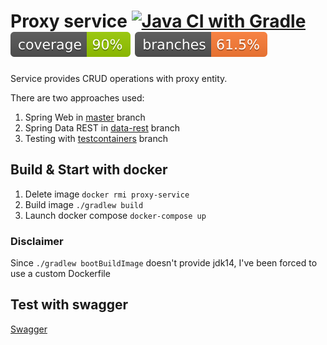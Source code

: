 # Proxy service [![Java CI with Gradle](https://github.com/sekury/proxy-service/actions/workflows/gradle.yml/badge.svg?branch=master)](https://github.com/sekury/proxy-service/actions/workflows/gradle.yml) ![Coverage](.github/badges/jacoco.svg) ![Branches](.github/badges/branches.svg)
Service provides CRUD operations with proxy entity.

There are two approaches used:
1. Spring Web in [master](https://github.com/sekury/proxy-service) branch
2. Spring Data REST in [data-rest](https://github.com/sekury/proxy-service/tree/data-rest) branch
3. Testing with [testcontainers](https://github.com/sekury/proxy-service/tree/testcontainers) branch

## Build & Start with docker

1. Delete image `docker rmi proxy-service`
2. Build image `./gradlew build`
3. Launch docker compose `docker-compose up`

### Disclaimer

Since `./gradlew bootBuildImage` doesn't provide jdk14, I've been forced to use a custom Dockerfile  

## Test with swagger
[Swagger](http://localhost:8080/swagger-ui/index.html#/)